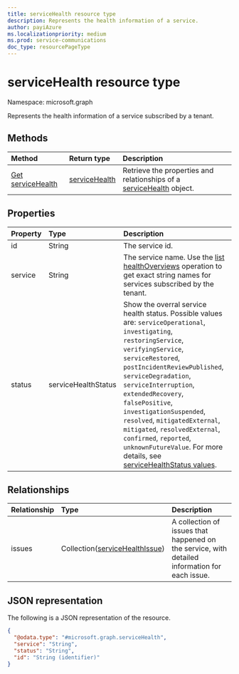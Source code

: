 ```yaml
---
title: serviceHealth resource type
description: Represents the health information of a service.
author: payiAzure
ms.localizationpriority: medium
ms.prod: service-communications
doc_type: resourcePageType
---
```


# serviceHealth resource type

Namespace: microsoft.graph

Represents the health information of a service subscribed by a tenant.

## Methods

| Method                                           | Return type                                    | Description                                                                                           |
| :----------------------------------------------- | :--------------------------------------------- | :---------------------------------------------------------------------------------------------------- |
| [Get serviceHealth](../api/servicehealth-get.md) | [serviceHealth](../resources/servicehealth.md) | Retrieve the properties and relationships of a [serviceHealth](../resources/servicehealth.md) object. |

## Properties

| Property | Type                | Description                                                                                                                                                                                                                                                                                                                                                                                                                                                                                                                                   |
| :------- | :------------------ | :-------------------------------------------------------------------------------------------------------------------------------------------------------------------------------------------------------------------------------------------------------------------------------------------------------------------------------------------------------------------------------------------------------------------------------------------------------------------------------------------------------------------------------------------- |
| id       | String              | The service id.                                                                                                                                                                                                                                                                                                                                                                                                                                                                                                                               |
| service  | String              | The service name. Use the [list healthOverviews](../api/serviceannouncement-list-healthoverviews.md) operation to get exact string names for services subscribed by the tenant.                                                                                                                                                                                                                                                                                                                                                               |
| status   | serviceHealthStatus | Show the overral service health status. Possible values are: `serviceOperational`, `investigating`, `restoringService`, `verifyingService`, `serviceRestored`, `postIncidentReviewPublished`, `serviceDegradation`, `serviceInterruption`, `extendedRecovery`, `falsePositive`, `investigationSuspended`, `resolved`, `mitigatedExternal`, `mitigated`, `resolvedExternal`, `confirmed`, `reported`, `unknownFutureValue`. For more details, see [serviceHealthStatus values](../resources/servicehealthissue.md#servicehealthstatus-values). |

## Relationships

| Relationship | Type                                                                 | Description                                                                                    |
| :----------- | :------------------------------------------------------------------- | :--------------------------------------------------------------------------------------------- |
| issues       | Collection([serviceHealthIssue](../resources/servicehealthissue.md)) | A collection of issues that happened on the service, with detailed information for each issue. |

## JSON representation

The following is a JSON representation of the resource.

<!-- {
  "blockType": "resource",
  "keyProperty": "id",
  "@odata.type": "microsoft.graph.serviceHealth",
  "openType": false
}
-->

```json
{
  "@odata.type": "#microsoft.graph.serviceHealth",
  "service": "String",
  "status": "String",
  "id": "String (identifier)"
}
```
